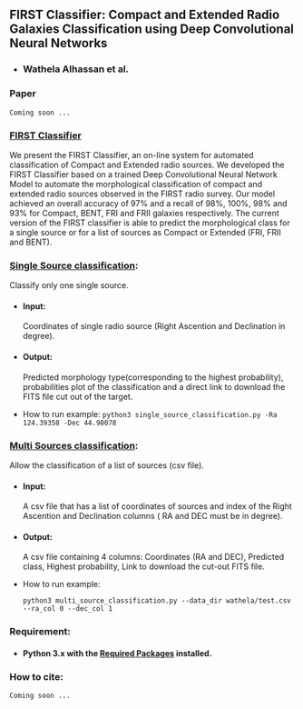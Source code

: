 ## FIRST Classifier: Compact and Extended Radio Galaxies Classification using Deep Convolutional Neural Networks
- ### Wathela Alhassan et al.
### Paper
`Coming soon ...` 

### [FIRST Classifier](FIRST_CLASSIFIER.py)
We present the FIRST Classifier, an on-line system for automated classification of Compact and Extended radio sources. We developed the FIRST Classifier based on a trained Deep Convolutional Neural Network Model to automate the morphological classification of compact and extended radio sources observed in the FIRST radio survey. Our model achieved an overall accuracy of 97% and a recall of 98%, 100%, 98% and 93% for Compact, BENT, FRI and FRII galaxies respectively. The current version of the FIRST classifier is able to predict the morphological class for a single source or for a list of sources as Compact or Extended (FRI, FRII and BENT).

### [Single Source classification](single_source_classification.py):
Classify only one single source.
- #### Input: 
  Coordinates of single radio source (Right Ascention and Declination in degree).
- #### Output: 
  Predicted morphology type(corresponding to the highest probability), probabilities plot of the classification and a direct link to download the FITS file cut out of the target.

- How to run example:
  `python3 single_source_classification.py -Ra  124.39358 -Dec 44.98078`

### [Multi Sources classification](multi_sources_classification.py):
Allow the classification of a list of sources (csv file).
- #### Input: 
  A csv file that has a list of coordinates of sources and index of the Right Ascention and Declination columns ( RA and DEC must be in degree).
- #### Output: 
  A csv file containing 4 columns: Coordinates (RA and DEC), Predicted class, Highest probability, Link to download the cut-out FITS file.

- How to run example:

  `python3 multi_source_classification.py --data_dir wathela/test.csv --ra_col 0 --dec_col 1`
### Requirement:
- #### Python 3.x with the [Required Packages](requirements.txt) installed.

### How to cite:
    Coming soon ...
